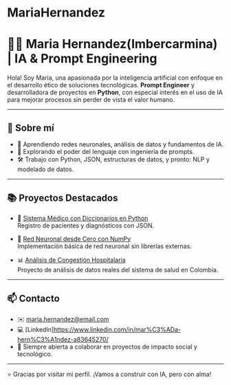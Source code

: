 # MariaHernandez
# 👩‍💻 Maria Hernandez(Imbercarmina) | IA &amp; Prompt Engineering
Hola! Soy Maria, una apasionada por la inteligencia artificial con enfoque en el desarrollo ético de soluciones tecnológicas.  **Prompt Engineer** y desarrolladora de proyectos en **Python**, con especial interés en el uso de IA para mejorar procesos sin perder de vista el valor humano.

---

## 🚀 Sobre mí

- 🧠 Aprendiendo redes neuronales, análisis de datos y fundamentos de IA.
- 💬 Explorando el poder del lenguaje con ingeniería de prompts.
- 🛠️ Trabajo con Python, JSON, estructuras de datos, y pronto: NLP y modelado de datos.

---

## 📚 Proyectos Destacados

- 🔢 [Sistema Médico con Diccionarios en Python](https://github.com/tuusuario/sistema-medico)  
  Registro de pacientes y diagnósticos con JSON.

- 🧠 [Red Neuronal desde Cero con NumPy](https://github.com/tuusuario/red-neuronal-numpy)  
  Implementación básica de red neuronal sin librerías externas.

- 📊 [Análisis de Congestión Hospitalaria](https://github.com/tuusuario/congestion-hospitalaria-colombia)  
  Proyecto de análisis de datos reales del sistema de salud en Colombia.

---

## 📫 Contacto

- ✉️ maria.hernandez@email.com  
- 💻 [LinkedIn]https://www.linkedin.com/in/mar%C3%ADa-hern%C3%A1ndez-a83645270/ 
- 💼 Siempre abierta a colaborar en proyectos de impacto social y tecnológico.

---

⭐ Gracias por visitar mi perfil. ¡Vamos a construir con IA, pero con alma!  
